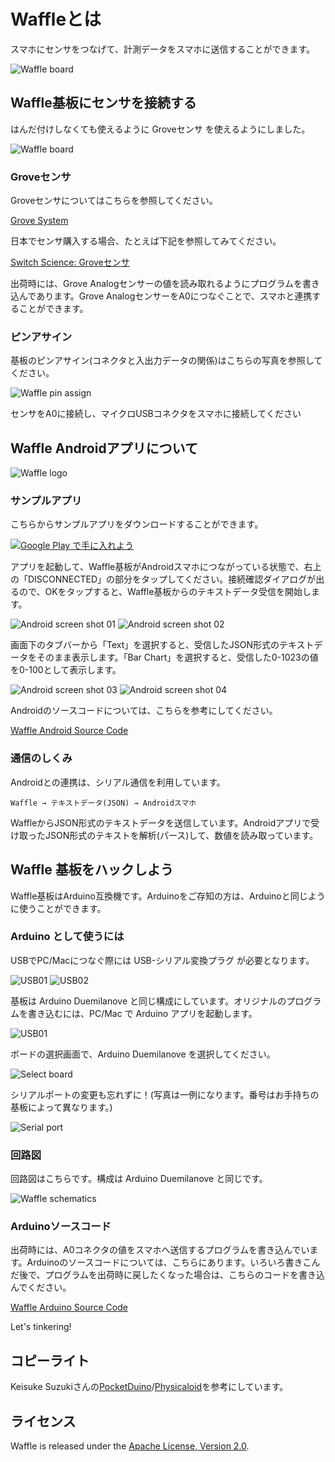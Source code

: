# Waffleとは
スマホにセンサをつなげて、計測データをスマホに送信することができます。

![Waffle board](img/Waffle_windmill_poster.png)


## Waffle基板にセンサを接続する

はんだ付けしなくても使えるように Groveセンサ を使えるようにしました。

![Waffle board](img/Waffle_board.jpg)

### Groveセンサ
Groveセンサについてはこちらを参照してください。

[Grove System](http://wiki.seeed.cc/Grove_System/)

日本でセンサ購入する場合、たとえば下記を参照してみてください。

[Switch Science: Groveセンサ](https://www.switch-science.com/catalog/list/379/)

出荷時には、Grove Analogセンサーの値を読み取れるようにプログラムを書き込んであります。Grove AnalogセンサーをA0につなぐことで、スマホと連携することができます。

### ピンアサイン
基板のピンアサイン(コネクタと入出力データの関係)はこちらの写真を参照してください。

![Waffle pin assign](img/pin_assign.png)

センサをA0に接続し、マイクロUSBコネクタをスマホに接続してください


## Waffle Androidアプリについて
![Waffle logo](img/web_hi_res_512.png)

### サンプルアプリ
こちらからサンプルアプリをダウンロードすることができます。

<a href='http://play.google.com/store/apps/details?id=com.luckyblaze.waffle&pcampaignid=MKT-Other-global-all-co-prtnr-py-PartBadge-Mar2515-1'><img alt='Google Play で手に入れよう' src='https://play.google.com/intl/en_us/badges/images/generic/ja_badge_web_generic.png'/></a>

アプリを起動して、Waffle基板がAndroidスマホにつながっている状態で、右上の「DISCONNECTED」の部分をタップしてください。接続確認ダイアログが出るので、OKをタップすると、Waffle基板からのテキストデータ受信を開始します。

![Android screen shot 01](img/screen_shot_01.png)
![Android screen shot 02](img/screen_shot_02.png)

画面下のタブバーから「Text」を選択すると、受信したJSON形式のテキストデータをそのまま表示します。「Bar Chart」を選択すると、受信した0-1023の値を0-100として表示します。

![Android screen shot 03](img/screen_shot_03.png)
![Android screen shot 04](img/screen_shot_04.png)


Androidのソースコードについては、こちらを参考にしてください。

[Waffle Android Source Code](Android/Waffle/)

### 通信のしくみ
Androidとの連携は、シリアル通信を利用しています。

```
Waffle → テキストデータ(JSON) → Androidスマホ
```

WaffleからJSON形式のテキストデータを送信しています。Androidアプリで受け取ったJSON形式のテキストを解析(パース)して、数値を読み取っています。


## Waffle 基板をハックしよう
Waffle基板はArduino互換機です。Arduinoをご存知の方は、Arduinoと同じように使うことができます。

### Arduino として使うには
USBでPC/Macにつなぐ際には USB-シリアル変換プラグ が必要となります。

![USB01](img/usb_01.jpg) 
![USB02](img/usb_02.jpg)

基板は Arduino Duemilanove と同じ構成にしています。オリジナルのプログラムを書き込むには、PC/Mac で Arduino アプリを起動します。

![USB01](img/Arduino_launch.png)

ボードの選択画面で、Arduino Duemilanove を選択してください。

![Select board](img/select_board.png)

シリアルポートの変更も忘れずに！(写真は一例になります。番号はお手持ちの基板によって異なります。)

![Serial port](img/serial_port.png)


### 回路図
回路図はこちらです。構成は Arduino Duemilanove と同じです。

![Waffle schematics](img/schematic.png)

### Arduinoソースコード
出荷時には、A0コネクタの値をスマホへ送信するプログラムを書き込んでいます。Arduinoのソースコードについては、こちらにあります。いろいろ書きこんだ後で、プログラムを出荷時に戻したくなった場合は、こちらのコードを書き込んでください。

[Waffle Arduino Source Code](Arduino/Waffle_Test/)

Let's tinkering!

## コピーライト
Keisuke Suzukiさんの[PocketDuino](http://www.physicaloid.com/product/pocketduino/)/[Physicaloid](https://github.com/ksksue/PhysicaloidLibrary)を参考にしています。


## ライセンス
Waffle is released under the [Apache License, Version 2.0](http://www.apache.org/licenses/LICENSE-2.0).